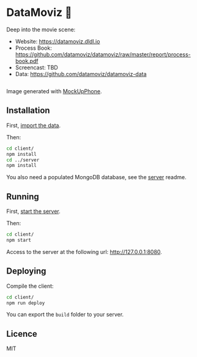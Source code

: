 # DataMoviz 🎥

Deep into the movie scene:
- Website: https://datamoviz.dldl.io
- Process Book: https://github.com/datamoviz/datamoviz/raw/master/report/process-book.pdf
- Screencast: TBD
- Data: https://github.com/datamoviz/datamoviz-data

<a href="https://datamoviz.dldl.io">
    <img src="https://github.com/datamoviz/datamoviz/raw/master/docs/mockup.png" alt="" />
</a>

Image generated with [MockUpPhone](https://mockuphone.com/).

## Installation

First, [import the data](https://github.com/datamoviz/datamoviz-data).

Then:

```bash
cd client/
npm install
cd ../server
npm install
```

You also need a populated MongoDB database, see the [server](https://github.com/quentinus95/datamoviz/tree/master/server) readme.

## Running

First, [start the server](https://github.com/datamoviz/datamoviz/tree/master/server).

Then:

```bash
cd client/
npm start
```

Access to the server at the following url: http://127.0.0.1:8080.

## Deploying

Compile the client:

```bash
cd client/
npm run deploy
```

You can export the `build` folder to your server.

## Licence

MIT
